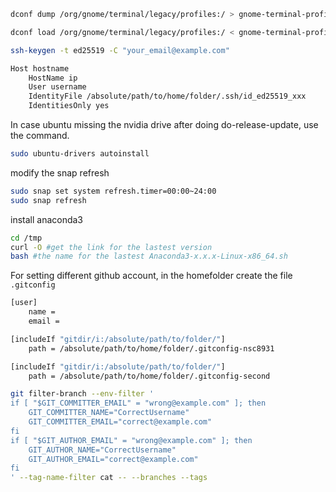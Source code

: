 ```bash
dconf dump /org/gnome/terminal/legacy/profiles:/ > gnome-terminal-profiles.dconf

dconf load /org/gnome/terminal/legacy/profiles:/ < gnome-terminal-profiles.dconf

ssh-keygen -t ed25519 -C "your_email@example.com"

Host hostname
    HostName ip
    User username
    IdentityFile /absolute/path/to/home/folder/.ssh/id_ed25519_xxx
    IdentitiesOnly yes
```

In case ubuntu missing the nvidia drive after doing do-release-update, use the command.

```bash
sudo ubuntu-drivers autoinstall
```

modify the snap refresh

```bash
sudo snap set system refresh.timer=00:00~24:00
sudo snap refresh
```

install anaconda3

```bash
cd /tmp
curl -O #get the link for the lastest version
bash #the name for the lastest Anaconda3-x.x.x-Linux-x86_64.sh
```

For setting different github account, in the homefolder create the file ```.gitconfig```

```bash
[user]
    name = 
    email = 

[includeIf "gitdir/i:/absolute/path/to/folder/"]
    path = /absolute/path/to/home/folder/.gitconfig-nsc8931

[includeIf "gitdir/i:/absolute/path/to/folder/"]
    path = /absolute/path/to/home/folder/.gitconfig-second
```

```bash
git filter-branch --env-filter '
if [ "$GIT_COMMITTER_EMAIL" = "wrong@example.com" ]; then
    GIT_COMMITTER_NAME="CorrectUsername"
    GIT_COMMITTER_EMAIL="correct@example.com"
fi
if [ "$GIT_AUTHOR_EMAIL" = "wrong@example.com" ]; then
    GIT_AUTHOR_NAME="CorrectUsername"
    GIT_AUTHOR_EMAIL="correct@example.com"
fi
' --tag-name-filter cat -- --branches --tags
```
